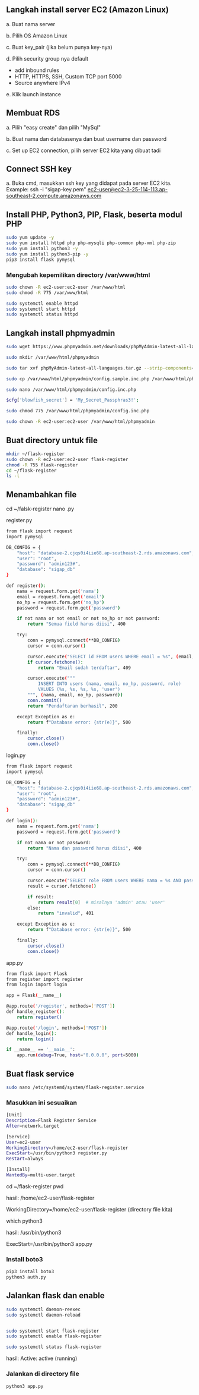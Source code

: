 ## Langkah install server EC2 (Amazon Linux)
a. Buat nama server

b. Pilih OS Amazon Linux

c. Buat key_pair (jika belum punya key-nya)

d. Pilih security group nya default
  - add inbound rules
  - HTTP, HTTPS, SSH, Custom TCP port 5000
  - Source anywhere IPv4

e. Klik launch instance

## Membuat RDS
a. Pilih "easy create" dan pilih "MySql"

b. Buat nama dan databasenya dan buat username dan password

c. Set up EC2 connection, pilih server EC2 kita yang dibuat tadi

## Connect SSH key
a. Buka cmd, masukkan ssh key yang didapat pada server EC2 kita. Example: ssh -i "sigap-key.pem" ec2-user@ec2-3-25-114-113.ap-southeast-2.compute.amazonaws.com

## Install PHP, Python3, PIP, Flask, beserta modul PHP
```bash
sudo yum update -y
sudo yum install httpd php php-mysqli php-common php-xml php-zip
sudo yum install python3 -y
sudo yum install python3-pip -y
pip3 install flask pymysql
```

### Mengubah kepemilikan directory /var/www/html
```bash
sudo chown -R ec2-user:ec2-user /var/www/html
sudo chmod -R 775 /var/www/html
```

```bash
sudo systemctl enable httpd
sudo systemctl start httpd
sudo systemctl status httpd
```

## Langkah install phpmyadmin
```bash
sudo wget https://www.phpmyadmin.net/downloads/phpMyAdmin-latest-all-languages.tar.gz
```
```bash
sudo mkdir /var/www/html/phpmyadmin
```
```bash
sudo tar xvf phpMyAdmin-latest-all-languages.tar.gz --strip-components=1 -C /var/www/html/phpmyadmin
```
``` bash
sudo cp /var/www/html/phpmyadmin/config.sample.inc.php /var/www/html/phpmyadmin/config.inc.php
```
``` bash
sudo nano /var/www/html/phpmyadmin/config.inc.php
```
``` bash
$cfg['blowfish_secret'] = 'My_Secret_Passphras3!';
```
``` bash
sudo chmod 775 /var/www/html/phpmyadmin/config.inc.php
```
``` bash
sudo chown -R ec2-user:ec2-user /var/www/html/phpmyadmin
```

## Buat directory untuk file
```bash
mkdir ~/flask-register
sudo chown -R ec2-user:ec2-user flask-register
chmod -R 755 flask-register
cd ~/flask-register
ls -l
```

## Menambahkan file
cd ~/falsk-register
nano .py

register.py
```bash
from flask import request
import pymysql

DB_CONFIG = {
    "host": "database-2.cjqs0i4iie68.ap-southeast-2.rds.amazonaws.com",
    "user": "root",
    "password": "admin123#",
    "database": "sigap_db"
}

def register():
    nama = request.form.get('nama')
    email = request.form.get('email')
    no_hp = request.form.get('no_hp')
    password = request.form.get('password')

    if not nama or not email or not no_hp or not password:
        return "Semua field harus diisi", 400

    try:
        conn = pymysql.connect(**DB_CONFIG)
        cursor = conn.cursor()

        cursor.execute("SELECT id FROM users WHERE email = %s", (email,))
        if cursor.fetchone():
            return "Email sudah terdaftar", 409

        cursor.execute("""
            INSERT INTO users (nama, email, no_hp, password, role)
            VALUES (%s, %s, %s, %s, 'user')
        """, (nama, email, no_hp, password))
        conn.commit()
        return "Pendaftaran berhasil", 200

    except Exception as e:
        return f"Database error: {str(e)}", 500

    finally:
        cursor.close()
        conn.close()
```

login.py
```bash
from flask import request
import pymysql

DB_CONFIG = {
    "host": "database-2.cjqs0i4iie68.ap-southeast-2.rds.amazonaws.com",
    "user": "root",
    "password": "admin123#",
    "database": "sigap_db"
}

def login():
    nama = request.form.get('nama')
    password = request.form.get('password')

    if not nama or not password:
        return "Nama dan password harus diisi", 400

    try:
        conn = pymysql.connect(**DB_CONFIG)
        cursor = conn.cursor()

        cursor.execute("SELECT role FROM users WHERE nama = %s AND password = %s", (nama, password))
        result = cursor.fetchone()

        if result:
            return result[0]  # misalnya 'admin' atau 'user'
        else:
            return "invalid", 401

    except Exception as e:
        return f"Database error: {str(e)}", 500

    finally:
        cursor.close()
        conn.close()
```

app.py
```bash
from flask import Flask
from register import register
from login import login

app = Flask(__name__)

@app.route('/register', methods=['POST'])
def handle_register():
    return register()

@app.route('/login', methods=['POST'])
def handle_login():
    return login()

if __name__ == '__main__':
    app.run(debug=True, host="0.0.0.0", port=5000)
```

## Buat flask service
```bash
sudo nano /etc/systemd/system/flask-register.service
```

### Masukkan ini sesuaikan
```bash
[Unit]
Description=Flask Register Service
After=network.target

[Service]
User=ec2-user
WorkingDirectory=/home/ec2-user/flask-register
ExecStart=/usr/bin/python3 register.py
Restart=always

[Install]
WantedBy=multi-user.target
```
cd ~/flask-register
pwd

hasil: /home/ec2-user/flask-register

WorkingDirectory=/home/ec2-user/flask-register (directory file kita)

which python3

hasil: /usr/bin/python3

ExecStart=/usr/bin/python3 app.py

### Install boto3
```bash
pip3 install boto3
python3 auth.py
```

## Jalankan flask dan enable
```bash
sudo systemctl daemon-reexec
sudo systemctl daemon-reload


sudo systemctl start flask-register
sudo systemctl enable flask-register
```

```bash
sudo systemctl status flask-register
```
hasil: Active: active (running)

### Jalankan di directory file
```bash
python3 app.py
```
